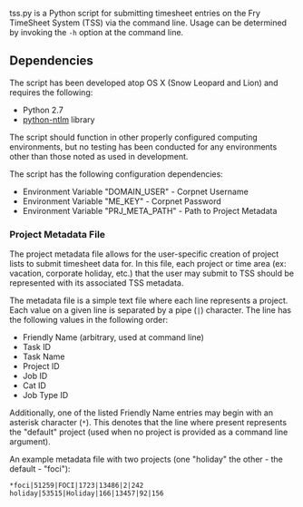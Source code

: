 tss.py is a Python script for submitting timesheet entries on the Fry TimeSheet System (TSS) via the command line.  Usage can be determined by invoking the `-h` option at the command line.

## Dependencies ##

The script has been developed atop OS X (Snow Leopard and Lion) and requires the following:

* Python 2.7
* [python-ntlm][ntlm] library

The script should function in other properly configured computing environments, but no testing has been conducted for any environments other than those noted as used in development.

The script has the following configuration dependencies:

* Environment Variable "DOMAIN_USER" - Corpnet Username
* Environment Variable "ME_KEY" - Corpnet Password
* Environment Variable "PRJ_META_PATH" - Path to Project Metadata

### Project Metadata File ###

The project metadata file allows for the user-specific creation of project lists to submit timesheet data for.  In this file, each project or time area (ex: vacation, corporate holiday, etc.) that the user may submit to TSS should be represented with its associated TSS metadata.

The metadata file is a simple text file where each line represents a project.  Each value on a given line is separated by a pipe (`|`) character.  The line has the following values in the following order: 

* Friendly Name (arbitrary, used at command line)
* Task ID
* Task Name
* Project ID
* Job ID
* Cat ID
* Job Type ID

Additionally, one of the listed Friendly Name entries may begin with an asterisk character (`*`).  This denotes that the line where present represents the "default" project (used when no project is provided as a command line argument).

An example metadata file with two projects (one "holiday" the other - the default - "foci"):

    *foci|51259|FOCI|1723|13486|2|242
    holiday|53515|Holiday|166|13457|92|156



[ntlm]: http://code.google.com/p/python-ntlm/



